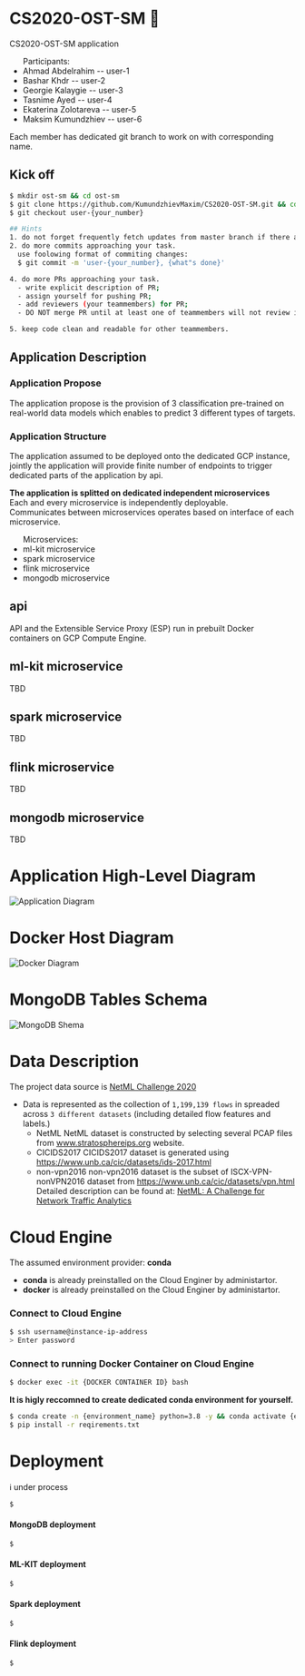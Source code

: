 # CS2020-OST-SM :construction: 
CS2020-OST-SM application
<ul>Participants:
<li>Ahmad Abdelrahim -- user-1</li>
<li>Bashar Khdr -- user-2</li>
<li>Georgie Kalaygie -- user-3</li>
<li>Tasnime Ayed -- user-4</li>
<li>Ekaterina Zolotareva -- user-5</li>
<li>Maksim Kumundzhiev -- user-6</li>
</ul>

Each member has dedicated git branch to work on with corresponding name.

## Kick off
```bash
$ mkdir ost-sm && cd ost-sm
$ git clone https://github.com/KumundzhievMaxim/CS2020-OST-SM.git && cd CS2020-OST-SM
$ git checkout user-{your_number}

## Hints 
1. do not forget frequently fetch updates from master branch if there are such.   
2. do more commits approaching your task. 
  use foolowing format of commiting changes:
  $ git commit -m 'user-{your_number}, {what"s done}'

4. do more PRs approaching your task.
  - write explicit description of PR;
  - assign yourself for pushing PR;
  - add reviewers (your teammembers) for PR;
  - DO NOT merge PR until at least one of teammembers will not review it;  

5. keep code clean and readable for other teammembers. 
```


## Application Description
### Application Propose
The application propose is the provision of 3 classification pre-trained on real-world data models which enables to predict 3 different types of targets.

### Application Structure
The application assumed to be deployed onto the dedicated GCP instance, jointly the application will provide finite number of endpoints to trigger dedicated parts of the application by api.      

**The application is splitted on dedicated independent microservices** 
<br>
Each and every microservice is independently deployable.
<br>
Communicates between microservices operates based on interface of each microservice.

<ul>
Microservices:
  <li>ml-kit microservice</li>
  <li>spark microservice</li>
  <li>flink microservice</li>
  <li>mongodb microservice</li>
</ul>

## api 
API and the Extensible Service Proxy (ESP) run in prebuilt Docker containers on GCP Compute Engine.

## ml-kit microservice
TBD

## spark microservice
TBD

## flink microservice
TBD

## mongodb microservice
TBD

# Application High-Level Diagram 
![Application Diagram](service_diagram/OST-SM.jpg) 
# Docker Host Diagram
![Docker Diagram](service_diagram/Docker-Compose-V02.png) 
# MongoDB Tables Schema
![MongoDB Shema](service_diagram/mongodb-schema.jpg) 


# Data Description
The project data source is [NetML Challenge 2020](https://github.com/ACANETS/NetML-Competition2020)
- Data is represented as the collection of  `1,199,139 flows` in spreaded across `3 different datasets` (including detailed flow features and labels.)
    - NetML
      NetML dataset is constructed by selecting several PCAP files from www.stratosphereips.org website.
    - CICIDS2017
      CICIDS2017 dataset is generated using https://www.unb.ca/cic/datasets/ids-2017.html
    - non-vpn2016
       non-vpn2016 dataset is the subset of ISCX-VPN-nonVPN2016 dataset from https://www.unb.ca/cic/datasets/vpn.html
       Detailed description can be found at: [NetML: A Challenge for Network Traffic Analytics](https://arxiv.org/abs/2004.13006)


# Cloud Engine
The assumed environment provider: **conda**
- **conda** is already preinstalled on the Cloud Enginer by administartor.
- **docker** is already preinstalled on the Cloud Enginer by administartor. 

### Connect to Cloud Engine
```bash
$ ssh username@instance-ip-address
> Enter password
``` 

### Connect to running Docker Container on Cloud Engine
```bash
$ docker exec -it {DOCKER CONTAINER ID} bash
``` 


**It is higly reccomned to create dedicated conda environment for yourself.**    
```bash
$ conda create -n {environment_name} python=3.8 -y && conda activate {environment_name}
$ pip install -r reqirements.txt 
```     


# Deployment
 :information_source: under process
```bash
$ 
```

#### MongoDB deployment
```bash
$ 
```

#### ML-KIT deployment
```bash
$ 
```

#### Spark deployment
```bash
$ 
```

#### Flink deployment
```bash
$ 
```
